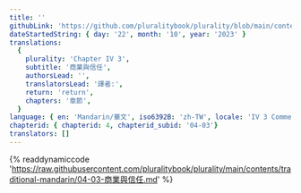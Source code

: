 ```yaml
---
title: ''
githubLink: 'https://github.com/pluralitybook/plurality/blob/main/contents/traditional-mandarin/04-03-商業與信任.md'
dateStartedString: { day: '22', month: '10', year: '2023' }
translations:
  {
    plurality: 'Chapter IV 3',
    subtitle: '商業與信任',
    authorsLead: '',
    translatorsLead: '譯者:',
    return: 'return',
    chapters: '章節',
  }
language: { en: 'Mandarin/華文', iso6392B: 'zh-TW', locale: 'IV 3 Commerce and Trust' }
chapterid: { chapterid: 4, chapterid_subid: '04-03'}
translators: []
---
```

{% readdynamiccode 'https://raw.githubusercontent.com/pluralitybook/plurality/main/contents/traditional-mandarin/04-03-商業與信任.md' %}
